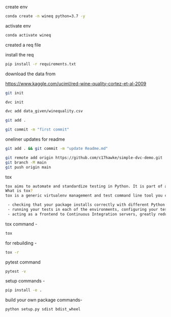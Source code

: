 create env 

```bash
conda create -n wineq python=3.7 -y
```

activate env
```bash
conda activate wineq
```

created a req file

install the req
```bash
pip install -r requirements.txt
```
download the data from 

https://www.kaggle.com/uciml/red-wine-quality-cortez-et-al-2009

```bash
git init
```
```bash
dvc init 
```
```bash
dvc add data_given/winequality.csv
```
```bash
git add .
```
```bash
git commit -m "first commit"
```

oneliner updates  for readme

```bash
git add . && git commit -m "update Readme.md"
```
```bash
git remote add origin https://github.com/c17hawke/simple-dvc-demo.git
git branch -M main
git push origin main
```
tox
```bash
tox aims to automate and standardize testing in Python. It is part of a larger vision of easing the packaging, testing and release process of Python software.
What is tox?
tox is a generic virtualenv management and test command line tool you can use for:

 - checking that your package installs correctly with different Python versions and interpreters
 - running your tests in each of the environments, configuring your test tool of choice
 - acting as a frontend to Continuous Integration servers, greatly reducing boilerplate and merging CI and shell-based testing.
```

tox command -
```bash
tox
```
for rebuilding -
```bash
tox -r 
```
pytest command
```bash
pytest -v
```

setup commands -
```bash
pip install -e . 
```

build your own package commands- 
```bash
python setup.py sdist bdist_wheel
```
